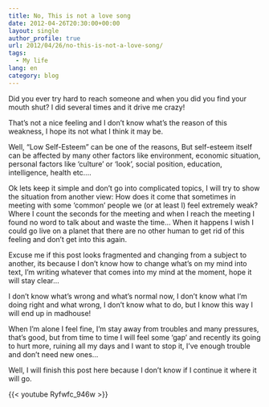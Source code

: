 ```yaml
---
title: No, This is not a love song
date: 2012-04-26T20:30:00+00:00
layout: single
author_profile: true
url: 2012/04/26/no-this-is-not-a-love-song/
tags:
  - My life
lang: en
category: blog
---
```

Did you ever try hard to reach someone and when you did you find your mouth shut? I did several times and it drive me crazy!

That’s not a nice feeling and I don’t know what’s the reason of this weakness, I hope its not what I think it may be.

Well, “Low Self-Esteem” can be one of the reasons, But self-esteem itself can be affected by many other factors like environment, economic situation, personal factors like ‘culture’ or ‘look’, social position, education, intelligence, health etc.…

Ok lets keep it simple and don’t go into complicated topics, I will try to show the situation from another view: How does it come that sometimes in meeting with some ‘common’ people we (or at least I) feel extremely weak? Where I count the seconds for the meeting and when I reach the meeting I found no word to talk about and waste the time… When it happens I wish I could go live on a planet that there are no other human to get rid of this feeling and don’t get into this again.

Excuse me if this post looks fragmented and changing from a subject to another, its because I don’t know how to change what’s on my mind into text, I’m writing whatever that comes into my mind at the moment, hope it will stay clear…

I don’t know what’s wrong and what’s normal now, I don’t know what I’m doing right and what wrong, I don’t know what to do, but I know this way I will end up in madhouse!

When I’m alone I feel fine, I’m stay away from troubles and many pressures, that’s good, but from time to time I will feel some ‘gap’ and recently its going to hurt more, ruining all my days and I want to stop it, I’ve enough trouble and don’t need new ones…

Well, I will finish this post here because I don’t know if I continue it where it will go.

{{< youtube Ryfwfc_946w >}}
